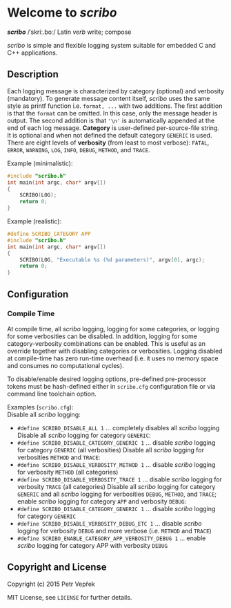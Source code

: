 # Welcome to *scribo*

__*scribo*__ /ˈskriː.boː/ Latin *verb* write; compose

*scribo* is simple and flexible logging system suitable for embedded C and C++ applications.

## Description

Each logging message is characterized by category (optional) and verbosity (mandatory). To generate message content 
itself, *scribo* uses the same style as printf function i.e. `format, ...` with two additions. The first addition is 
that the `format` can be omitted. In this case, only the message header is output. The second addition is that `'\n'` is 
automatically appended at the end of each log message. **Category** is user-defined per-source-file string. It is 
optional and when not defined the default category `GENERIC` is used. There are eight levels of **verbosity** (from 
least to most verbose): `FATAL`, `ERROR`, `WARNING`, `LOG`, `INFO`, `DEBUG`, `METHOD`, and `TRACE`.

Example (minimalistic):
```c
#include "scribo.h"
int main(int argc, char* argv[])
{
    SCRIBO(LOG);
    return 0;
}
```

Example (realistic):
```c
#define SCRIBO_CATEGORY APP
#include "scribo.h"
int main(int argc, char* argv[])
{
    SCRIBO(LOG, "Executable %s (%d parameters)", argv[0], argc);
    return 0;
}
```

## Configuration

### Compile Time

At compile time, all *scribo* logging, logging for some categories, or logging for some verbosities can be disabled. In 
addition, logging for some category-verbosity combinations can be enabled. This is useful as an override together with 
disabling categories or verbosities. Logging disabled at compile-time has zero run-time overhead (i.e. it uses no 
memory space and consumes no computational cycles).

To disable/enable desired logging options, pre-defined pre-processor tokens must be hash-defined either in `scribo.cfg` 
configuration file or via command line toolchain option.

Examples (`scribo.cfg`):  
Disable all *scribo* logging:  
- `#define SCRIBO_DISABLE_ALL 1` ... completely disables all *scribo* logging
Disable all *scribo* logging for category `GENERIC`:  
- `#define SCRIBO_DISABLE_CATEGORY_GENERIC 1` ... disable *scribo* logging for category `GENERIC` (all verbosities)
Disable all *scribo* logging for verbosities `METHOD` and `TRACE`:  
- `#define SCRIBO_DISABLE_VERBOSITY_METHOD 1` ... disable *scribo* logging for verbosity `METHOD` (all categories)
- `#define SCRIBO_DISABLE_VERBOSITY_TRACE 1` ... disable *scribo* logging for verbosity `TRACE` (all categories)
Disable all *scribo* logging for category `GENERIC` and all *scribo* logging for verbosities `DEBUG`, `METHOD`, and 
`TRACE`; enable *scribo* logging for category `APP` and verbosity `DEBUG`:  
- `#define SCRIBO_DISABLE_CATEGORY_GENERIC 1` ... disable *scribo* logging for category `GENERIC`
- `#define SCRIBO_DISABLE_VERBOSITY_DEBUG_ETC 1` ... disable *scribo* logging for verbosity `DEBUG` and more verbose 
(i.e. `METHOD` and `TRACE`)
- `#define SCRIBO_ENABLE_CATEGORY_APP_VERBOSITY_DEBUG 1` ... enable *scribo* logging for category APP with verbosity 
`DEBUG`

## Copyright and License

Copyright (c) 2015 Petr Vepřek

MIT License, see `LICENSE` for further details.